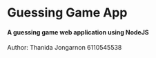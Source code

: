 # Guessing Game App
#### A guessing game web application using NodeJS
Author: Thanida Jongarnon 6110545538
